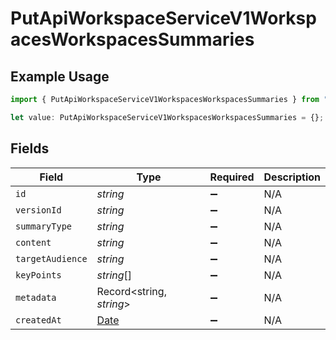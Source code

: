 # PutApiWorkspaceServiceV1WorkspacesWorkspacesSummaries

## Example Usage

```typescript
import { PutApiWorkspaceServiceV1WorkspacesWorkspacesSummaries } from "oppulence-backend-sdk/models/operations";

let value: PutApiWorkspaceServiceV1WorkspacesWorkspacesSummaries = {};
```

## Fields

| Field                                                                                         | Type                                                                                          | Required                                                                                      | Description                                                                                   |
| --------------------------------------------------------------------------------------------- | --------------------------------------------------------------------------------------------- | --------------------------------------------------------------------------------------------- | --------------------------------------------------------------------------------------------- |
| `id`                                                                                          | *string*                                                                                      | :heavy_minus_sign:                                                                            | N/A                                                                                           |
| `versionId`                                                                                   | *string*                                                                                      | :heavy_minus_sign:                                                                            | N/A                                                                                           |
| `summaryType`                                                                                 | *string*                                                                                      | :heavy_minus_sign:                                                                            | N/A                                                                                           |
| `content`                                                                                     | *string*                                                                                      | :heavy_minus_sign:                                                                            | N/A                                                                                           |
| `targetAudience`                                                                              | *string*                                                                                      | :heavy_minus_sign:                                                                            | N/A                                                                                           |
| `keyPoints`                                                                                   | *string*[]                                                                                    | :heavy_minus_sign:                                                                            | N/A                                                                                           |
| `metadata`                                                                                    | Record<string, *string*>                                                                      | :heavy_minus_sign:                                                                            | N/A                                                                                           |
| `createdAt`                                                                                   | [Date](https://developer.mozilla.org/en-US/docs/Web/JavaScript/Reference/Global_Objects/Date) | :heavy_minus_sign:                                                                            | N/A                                                                                           |